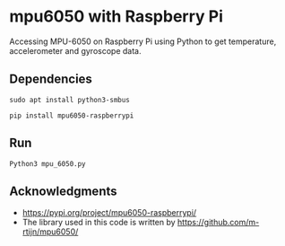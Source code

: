 # mpu6050 with Raspberry Pi

Accessing MPU-6050 on Raspberry Pi using Python to get temperature, accelerometer and gyroscope data.

## Dependencies

```
sudo apt install python3-smbus

pip install mpu6050-raspberrypi
```

## Run 

```
Python3 mpu_6050.py
```

## Acknowledgments

* https://pypi.org/project/mpu6050-raspberrypi/
* The library used in this code is written by https://github.com/m-rtijn/mpu6050/


